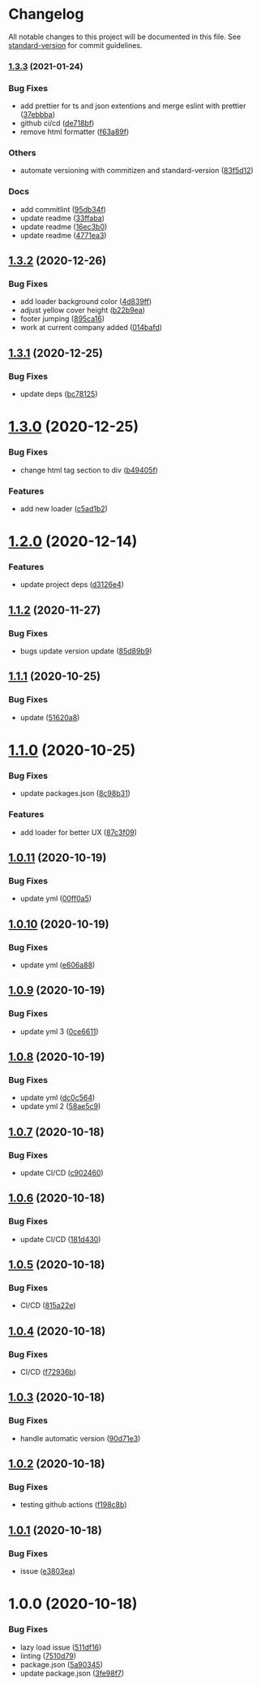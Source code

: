 # Changelog

All notable changes to this project will be documented in this file. See [standard-version](https://github.com/conventional-changelog/standard-version) for commit guidelines.

### [1.3.3](https://github.com/imransilvake/personal/compare/v1.3.2...v1.3.3) (2021-01-24)


### Bug Fixes

* add prettier for ts and json extentions and merge eslint with prettier ([37ebbba](https://github.com/imransilvake/personal/commit/37ebbbabfd0dc3cbcf13dd1468cfb77f0e66a7a9))
* github ci/cd ([de718bf](https://github.com/imransilvake/personal/commit/de718bf0987200ab45218c114a7379aa4001565a))
* remove html formatter ([f63a89f](https://github.com/imransilvake/personal/commit/f63a89f44f7230a8e5c3ebee4cc7ce24f582904c))


### Others

* automate versioning with commitizen and standard-version ([83f5d12](https://github.com/imransilvake/personal/commit/83f5d1253a827d0473f305a8ef54914eeaf74a87))


### Docs

* add commitlint ([95db34f](https://github.com/imransilvake/personal/commit/95db34f42cf898ea4e3ad3905d9ff6734330fc23))
* update readme ([33ffaba](https://github.com/imransilvake/personal/commit/33ffaba6f6607e90e4a8210eab84ad46d34c695f))
* update readme ([16ec3b0](https://github.com/imransilvake/personal/commit/16ec3b0272417c2c2a683498926e54a88d087f38))
* update readme ([4771ea3](https://github.com/imransilvake/personal/commit/4771ea3f74644d2977b09b95d734bb476f2e8916))

## [1.3.2](https://github.com/imransilvake/personal/compare/v1.3.1...v1.3.2) (2020-12-26)


### Bug Fixes

* add loader background color ([4d839ff](https://github.com/imransilvake/personal/commit/4d839ff3106f6a6ade18e31c02b3005cd470f03d))
* adjust yellow cover height ([b22b9ea](https://github.com/imransilvake/personal/commit/b22b9ea6e9a1d23619a26881c9f4cdd21375b044))
* footer jumping ([895ca16](https://github.com/imransilvake/personal/commit/895ca16c5a170743a74a7967c37fe817f595164f))
* work at current company added ([014bafd](https://github.com/imransilvake/personal/commit/014bafd89a6bac28d221f96d482caff612e01712))

## [1.3.1](https://github.com/imransilvake/personal/compare/v1.3.0...v1.3.1) (2020-12-25)


### Bug Fixes

* update deps ([bc78125](https://github.com/imransilvake/personal/commit/bc7812592c92721f776ceafa7ea2dc5c5dff402e))

# [1.3.0](https://github.com/imransilvake/personal/compare/v1.2.0...v1.3.0) (2020-12-25)


### Bug Fixes

* change html tag section to div ([b49405f](https://github.com/imransilvake/personal/commit/b49405f38a4019a01b5839eb0a40e2d8f6bd0ace))


### Features

* add new loader ([c5ad1b2](https://github.com/imransilvake/personal/commit/c5ad1b278a7493b24364a962d0bb296738efc9af))

# [1.2.0](https://github.com/imransilvake/personal/compare/v1.1.2...v1.2.0) (2020-12-14)


### Features

* update project deps ([d3126e4](https://github.com/imransilvake/personal/commit/d3126e4f6f3064f9a2965e5ed67838e3f0ef1551))

## [1.1.2](https://github.com/imransilvake/personal/compare/v1.1.1...v1.1.2) (2020-11-27)


### Bug Fixes

* bugs update version update ([85d89b9](https://github.com/imransilvake/personal/commit/85d89b918675a402a2c500531d8770c95f989c95))

## [1.1.1](https://github.com/imransilvake/personal/compare/v1.1.0...v1.1.1) (2020-10-25)


### Bug Fixes

* update ([51620a8](https://github.com/imransilvake/personal/commit/51620a8134c6bae3e48a77113d0764e741125f11))

# [1.1.0](https://github.com/imransilvake/personal/compare/v1.0.11...v1.1.0) (2020-10-25)


### Bug Fixes

* update packages.json ([8c98b31](https://github.com/imransilvake/personal/commit/8c98b31cecc82fe202adddc67e2079109e9fda23))


### Features

* add loader for better UX ([87c3f09](https://github.com/imransilvake/personal/commit/87c3f091f5140f8bea8957458b4a775a6b0b6cfa))

## [1.0.11](https://github.com/imransilvake/personal/compare/v1.0.10...v1.0.11) (2020-10-19)


### Bug Fixes

* update yml ([00ff0a5](https://github.com/imransilvake/personal/commit/00ff0a5999560138376097dcc65ee23595130313))

## [1.0.10](https://github.com/imransilvake/personal/compare/v1.0.9...v1.0.10) (2020-10-19)


### Bug Fixes

* update yml ([e606a88](https://github.com/imransilvake/personal/commit/e606a8869eae149b396ad34112c2ae6bf71a15eb))

## [1.0.9](https://github.com/imransilvake/personal/compare/v1.0.8...v1.0.9) (2020-10-19)


### Bug Fixes

* update yml 3 ([0ce6611](https://github.com/imransilvake/personal/commit/0ce6611624bf06b94a8a9233d3af876a471278be))

## [1.0.8](https://github.com/imransilvake/personal/compare/v1.0.7...v1.0.8) (2020-10-19)


### Bug Fixes

* update yml ([dc0c564](https://github.com/imransilvake/personal/commit/dc0c5646d4dfbe3e65369d5a4a4c3460bcedae88))
* update yml 2 ([58ae5c9](https://github.com/imransilvake/personal/commit/58ae5c9c6b3540bdfce510f91ed5b1765ca69ded))

## [1.0.7](https://github.com/imransilvake/personal/compare/v1.0.6...v1.0.7) (2020-10-18)


### Bug Fixes

* update CI/CD ([c902460](https://github.com/imransilvake/personal/commit/c9024602e51435d2300ac48436506e8b26c24a6f))

## [1.0.6](https://github.com/imransilvake/personal/compare/v1.0.5...v1.0.6) (2020-10-18)


### Bug Fixes

* update CI/CD ([181d430](https://github.com/imransilvake/personal/commit/181d4309b8822690369ac2f0b104933795cd72f6))

## [1.0.5](https://github.com/imransilvake/personal/compare/v1.0.4...v1.0.5) (2020-10-18)


### Bug Fixes

* CI/CD ([815a22e](https://github.com/imransilvake/personal/commit/815a22e84ea16c354a73b007710d01e58339a7ff))

## [1.0.4](https://github.com/imransilvake/personal/compare/v1.0.3...v1.0.4) (2020-10-18)


### Bug Fixes

* CI/CD ([f72936b](https://github.com/imransilvake/personal/commit/f72936b3d0e73ae6218b2b5e62605dc92cf7cc8a))

## [1.0.3](https://github.com/imransilvake/personal/compare/v1.0.2...v1.0.3) (2020-10-18)


### Bug Fixes

* handle automatic version ([90d71e3](https://github.com/imransilvake/personal/commit/90d71e35f7afd473266632bd8010fcd2f51085a9))

## [1.0.2](https://github.com/imransilvake/personal/compare/v1.0.1...v1.0.2) (2020-10-18)


### Bug Fixes

* testing github actions ([f198c8b](https://github.com/imransilvake/personal/commit/f198c8bb31eae7ad9f837b19c3fe6a01c1627e64))

## [1.0.1](https://github.com/imransilvake/personal/compare/v1.0.0...v1.0.1) (2020-10-18)


### Bug Fixes

* issue ([e3803ea](https://github.com/imransilvake/personal/commit/e3803ea362b5fdea25bf599870bebe6b7f13b11e))

# 1.0.0 (2020-10-18)


### Bug Fixes

* lazy load issue ([511df16](https://github.com/imransilvake/personal/commit/511df168e222805de7c1b1cf32c613f36fbfc8d1))
* linting ([7510d79](https://github.com/imransilvake/personal/commit/7510d791dd3802cb96de1a7f6fc98dc459282451))
* package.json ([5a90345](https://github.com/imransilvake/personal/commit/5a9034598b326d0a07b6067b3cd9a0ac137b24d8))
* update package.json ([3fe98f7](https://github.com/imransilvake/personal/commit/3fe98f71c743eee30525e58dd47697dc35e95e6a))
